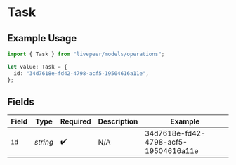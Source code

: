 # Task

## Example Usage

```typescript
import { Task } from "livepeer/models/operations";

let value: Task = {
  id: "34d7618e-fd42-4798-acf5-19504616a11e",
};
```

## Fields

| Field                                | Type                                 | Required                             | Description                          | Example                              |
| ------------------------------------ | ------------------------------------ | ------------------------------------ | ------------------------------------ | ------------------------------------ |
| `id`                                 | *string*                             | :heavy_check_mark:                   | N/A                                  | 34d7618e-fd42-4798-acf5-19504616a11e |